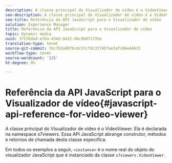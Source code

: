 ```yaml
---
description: A classe principal do Visualizador de vídeo é o VideoViewer. Ela é declarada na namespace s7viewers. Essa API JavaScript abrange construtor, métodos e retornos de chamada desta classe específica.
seo-description: A classe principal do Visualizador de vídeo é o VideoViewer. Ela é declarada na namespace s7viewers. Essa API JavaScript abrange construtor, métodos e retornos de chamada desta classe específica.
seo-title: Referência da API JavaScript para o Visualizador de vídeo
solution: Experience Manager
title: Referência da API JavaScript para o Visualizador de vídeo
topic: Dynamic media
uuid: 371f6dad-e7ba-434d-9a12-dbc9b871735e
translation-type: tm+mt
source-git-commit: 7bc7b3a86fbcdc57cfdc31745fae3afc06e44b15
workflow-type: tm+mt
source-wordcount: '125'
ht-degree: 0%

---
```



# Referência da API JavaScript para o Visualizador de vídeo{#javascript-api-reference-for-video-viewer}

A classe principal do Visualizador de vídeo é o VideoViewer. Ela é declarada na namespace s7viewers. Essa API JavaScript abrange construtor, métodos e retornos de chamada desta classe específica.

Em todos os exemplos a seguir, `<instance>` é o nome real do objeto do visualizador JavaScript que é instanciado da classe `s7viewers.VideoViewer`.

